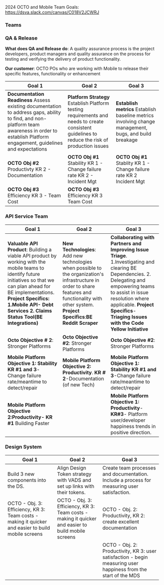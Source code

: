 2024 OCTO and Mobile Team Goals: https://dsva.slack.com/canvas/C018V2JCWRJ


### Teams

### **QA & Release**
**What does QA and Release do**: A quality assurance process is the project developers, product managers and quality assurance on the process for testing and verifying the delivery of product functionality.

**Our customer**: OCTO POs who are working with Mobile to release their specific features, functionality or enhancement 

| Goal 1 | Goal 2 | Goal 3 |
| ----------- | ----------- | ----------- |
| **Documentation Readiness** Assess existing documentation to address gaps, ability to find, and non-platform team awareness in order to establish Platform engagement, guidelines and expectations | **Platform Strategy**  Establish Platform testing requirements and needs to create consistent guidelines to reduce the risk of production issues | **Establish metrics**  Establish baseline metrics involving change management, bugs, and build breakage |
| **OCTO Obj #2** Productivty KR 2 - Documentation  | **OCTO Obj #1** Stability KR 1 - Change failure rate KR 2 - Incident Mgt  |  **OCTO Obj #1** Stablity KR 1 - Change failure rate KR 2 Incident Mgt | 
| **OCTO Obj #3** Efficiency KR 3 - Team Cost | **OCTO Obj #3** Efficiency KR 3 Team Cost |

### **API Service Team**
| Goal 1 | Goal 2 | Goal 3 |
| ----------- | ----------- | ----------- |
| **Valuable API Product**: Building a viable API product by working with the mobile teams to identify future initiatives so that we can plan ahead for BE implementations. **Project Specifics:** **1.Mobile API- Debt Services 2. Claims Status Tool(BE Integrations)**|**New Technologies**: Add new technologies when possible to  the organization's infrastructure in order  to share features and functionality with other system. **Project Specifics**:**BE Reddit Scraper**|**Collaborating with Partners and Improving Issue Triage**. 1.Investigating and clearing BE Dependencies. 2. Delegating and empowering teams to assist in issue resolution where applicable. **Project Specifics**- **Triaging Issues with the Code Yellow Initiative**
|**Octo Objective # 2**: Stronger Platforms|**Octo Objective #2**: Stronger Platforms|**Octo Objective #2**: Stronger Platforms| 
| **Mobile Platform Objective 1:** **Stability** **KR** **#1 and 3**-Change failure rate/meantime to detect/repair |**Mobile Platform Objective 2: Productivity**. **KR # 2**-Documentation (of new Tech) |**Mobile Platform Objective 1:** **Stability** **KR** **#1 and 3**-Change failure rate/meantime to detect/repair
|**Mobile Platform Objective 2:Productivity-** **KR #1** Building Faster  |   |**Mobile Platform Objective 1:** **Productivity**- **KR#3**- Platform user/developer happiness trends in positive direction. 


### **Design System**
| Goal 1 | Goal 2 | Goal 3 |
| ----------- | ----------- | ----------- |
| Build 3 new components into the DS. | Align Design Token strategy with VADS and set up links with their tokens. | Create team processes and documentation.  Include a process for measuring user satisfaction. |
| OCTO - Obj. 3: Efficiency, KR 3: Team costs - making it quicker and easier to build mobile screens | OCTO - Obj. 3: Efficiency, KR 3: Team costs - making it quicker and easier to build mobile screens  | OCTO - Obj. 2: Productivity, KR 2: create excellent documentation |
|       |       | OCTO - Obj. 2: Productivity, KR 3: user satisfaction - begin measuring user happiness from the start of the MDS |
